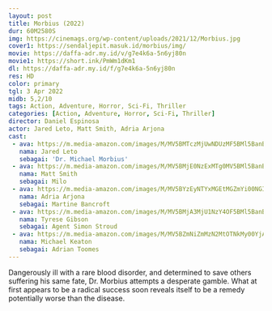 ```yaml
---
layout: post
title: Morbius (2022)
dur: 60M2580S
img: https://cinemags.org/wp-content/uploads/2021/12/Morbius.jpg
cover1: https://sendaljepit.masuk.id/morbius/img/
movie: https://daffa-adr.my.id/v/g7e4k6a-5n6yj80n
movie1: https://short.ink/PmWm1dKm1
dl: https://daffa-adr.my.id/f/g7e4k6a-5n6yj80n
res: HD
color: primary
tgl: 3 Apr 2022
midb: 5,2/10
tags: Action, Adventure, Horror, Sci-Fi, Thriller
categories: [Action, Adventure, Horror, Sci-Fi, Thriller]
director: Daniel Espinosa
actor: Jared Leto, Matt Smith, Adria Arjona
cast:
 - ava: https://m.media-amazon.com/images/M/MV5BMTczMjUwNDUzMF5BMl5BanBnXkFtZTgwNDA4OTAzMTE@._V1_QL75_UX140_CR0,12,140,140_.jpg
   nama: Jared Leto
   sebagai: 'Dr. Michael Morbius'
 - ava: https://m.media-amazon.com/images/M/MV5BMjE0NzExMTg0MV5BMl5BanBnXkFtZTgwOTIyNTI5NzE@._V1_QL75_UX140_CR0,0,140,140_.jpg
   nama: Matt Smith
   sebagai: Milo
 - ava: https://m.media-amazon.com/images/M/MV5BYzEyNTYxMGEtMGZmYi00NGI0LWExMzUtMjhlMzgwNmJlMmYwXkEyXkFqcGdeQXVyMjQwMDg0Ng@@._V1_QL75_UX140_CR0,12,140,140_.jpg
   nama: Adria Arjona
   sebagai: Martine Bancroft
 - ava: https://m.media-amazon.com/images/M/MV5BMjA3MjU1NzY4OF5BMl5BanBnXkFtZTgwMzU3MDQxNTE@._V1_QL75_UX140_CR0,13,140,140_.jpg
   nama: Tyrese Gibson
   sebagai: Agent Simon Stroud
 - ava: https://m.media-amazon.com/images/M/MV5BZmNiZmMzN2MtOTNkMy00YjA1LTg4NzktMWI4Njg1NzI3ODAyXkEyXkFqcGdeQXVyNzg5MzIyOA@@._V1_QL75_UX140_CR0,20,140,140_.jpg
   nama: Michael Keaton
   sebagai: Adrian Toomes
---
```


Dangerously ill with a rare blood disorder, and determined to save others suffering his same fate, Dr. Morbius attempts a desperate gamble. What at first appears to be a radical success soon reveals itself to be a remedy potentially worse than the disease.
